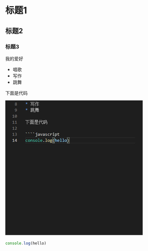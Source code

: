 # 标题1
## 标题2
### 标题3

我的爱好

* 唱歌
* 写作
* 跳舞
  
下面是代码

![一张图片](1.png)

````javascript
console.log(hello)
````

